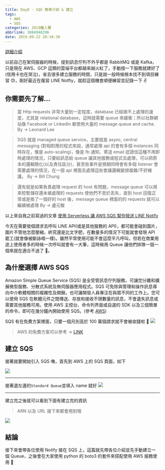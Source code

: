 ```yaml
---
title: Day8 - SQS 簡單介紹 & 建立
tags:
  - AWS
  - SQS
categories: 2019鐵人賽
abbrlink: 3884948296
date: 2019-09-22 20:34:30
---
```


[詳細介紹](https://ithelp.ithome.com.tw/articles/10194654)

以前自己在架伺服器的時候，提到訊息佇列不外乎都是 RabbitMQ 或是 Kafka，只是現在 AWS、GCP 這類的雲端平台都越來越火紅了，手動按一下服務就建好了(信用卡也在哭泣)，省去很多建立服務的時間，只是說一般時候根本找不到項目練習 😓，剛好最近在複習 LINE Notfiy，就趁這個機會順便練習並記錄一下 ✌️

## 你需要先了解…

> 當 Http requests 非常大量到一定程度，database 已經跟不上處理的速度，尤其是 relational database，這時就需要 queue 來緩衝；所以社群網站像 Facebook or LinkedIn 都使用大量的 message queue and cache.
> By -> Leonard Lee

> SQS 就是 managed queue service，主要就是 async, central messaging (對相對應的程式來說，通常處理 api 的會有多個 instances 同時存在，像是 auto-scaling)，像是 fb 通知、寄送 email 認證信這種不用即時處理的情況，只要給訊息給 queue 讓其他服務或程式去處理，可以把原本的邏輯簡化(以及責任區分)，甚至些事件是預期同時會有多個 listener 會需要處理的情況，在一個 api 裡面去處理這些會讓邏輯變很複雜/不好維護。
> By -> Bill Chung

> 還有就是如果負責處理 request 的 host 有問題，message queue 可以用來短暫儲存還未被處理的 requests 使他們不至於丟失，直到 host 回復正常或是換了一個好的 host 後，message queue 裡面的的 requests 就可以繼續被處理
> By -> 盧元駿

以上來自我之前寫過的文章 [使用 Serverless 讓 AWS SQS 幫你發送 LINE Notify](https://medium.com/@nijia.lin/使用-serverless-讓-aws-sqs-幫你發送-line-notify-fc3b918473cc)

今天在需要發個請求去呼叫 LINE API(或是其他服務的 API)，都可能會碰到圖片，圖片不管他怎麼壓縮，終究還是比文字肥，在數量多的情況下可能就會發現 API 罷工(就會像被斷詠唱一樣)。雖然平常使用可能不會這麼平凡呼叫，但若在商業用途上使用者多的時候一次呼叫就會有一大筆，這時候用 Queue 讓他們排隊一個一個來就在適合不過了 🎉。

## 為什麼選擇 AWS SQS

Amazon Simple Queue Service (SQS) 是全受管訊息佇列服務，可讓您分離和擴展微型服務、分散式系統及無伺服器應用程式。SQS 可免除與管理和操作訊息導向中介軟體相關的複雜性及開銷，也可讓開發人員專注在與眾不同的工作上。您可以使用 SQS 在軟體元件之間傳送、存放和接收不限數量的訊息，不會遺失訊息或需要其他服務可用。使用 AWS 主控台、命令列界面或自選的 SDK 以及三個簡單的命令，即可在幾分鐘內開始使用 SQS。(參考 [AWS](https://aws.amazon.com/tw/sqs/))

SQS 有在免費方案裡面，只要一個月別高於 100 萬個請求就不會被收錢啦 💪
![](https://i.imgur.com/az2V5a4.png)

> AWS 的免費方案可以參考 -> [LINK](https://aws.amazon.com/tw/free/?all-free-tier.sort-by=item.additionalFields.SortRank&all-free-tier.sort-order=asc&awsm.page-all-free-tier=5&source=post_page-----fc3b918473cc----------------------)

## 建立 SQS

接著就要開始引入 SQS 嚕，首先到 AWS 上的 SQS 頁面，如下

![](https://i.imgur.com/HXXX2SI.png)

---

接著選左邊的`Standard Queue`並填入 name 就好
![](https://i.imgur.com/Q88vd9t.png)

---

建立完之後就可以看到下面有建立完的資訊

> ARN 以及 URL 接下來都會用到哦

![](https://i.imgur.com/7pUSK9Q.png)

## 結論

接下來會帶各位使用 Notify 接在 SQS 上，這篇就先帶各位介紹並先手動建立一個 Queue，之後會在大家使用 python 的 boto3 的套件來搭配使用 AWS 服務使用 👏
